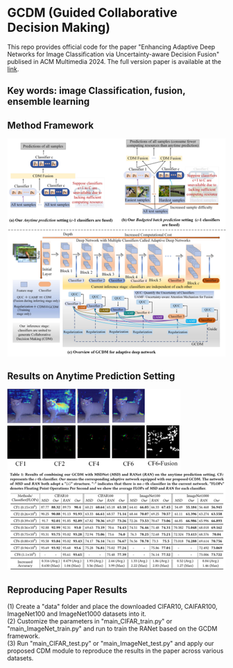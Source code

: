 # GCDM (Guided Collaborative Decision Making)
This repo provides official code for the paper "Enhancing Adaptive Deep Networks for Image Classification via Uncertainty-aware Decision Fusion" publised in ACM Multimedia 2024. 
The full version paper is available at the [link](https://arxiv.org/abs/2408.13744).

## Key words: image Classification, fusion, ensemble learning

## Method Framework
<img src="figure/method_framework.jpg" alt="替代文本" width="725" height="auto">

## Results on Anytime Prediction Setting
<img src="figure/GRAD-CAM.jpg" alt="替代文本" width="400" height="auto">
<img src="figure/metrics.jpg" alt="替代文本" width="800" height="auto">

## Reproducing Paper Results
(1) Create a "data" folder and place the downloaded CIFAR10, CAIFAR100, ImageNet100 and ImageNet1000 datasets into it.  
(2) Customize the parameters in "main_CIFAR_train.py" or "main_ImageNet_train.py" and run to train the RANet based on the GCDM framework.  
(3) Run "main_CIFAR_test.py" or "main_ImageNet_test.py" and apply our proposed CDM module to reproduce the results in the paper across various datasets.


  

